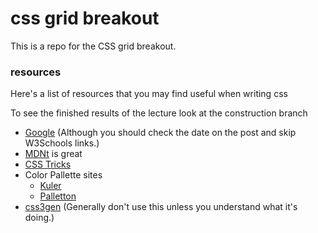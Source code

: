 # css grid breakout
<p>This is a repo for the CSS grid breakout.</p>

### resources

<p>Here's a list of resources that you may find useful when writing css</p>
<p>To see the finished results of the lecture look at the construction branch</p>

- [Google](http://www.google.com) (Although you should check the date on the post and skip W3Schools links.)
- [MDNt](https://developer.mozilla.org/en-US/docs/Web/CSS)  is great
- [CSS Tricks](https://css-tricks.com/)
- Color Pallette sites
  - [Kuler](https://color.adobe.com/create/color-wheel/)
  - [Palletton](
)
- [css3gen](http://css3gen.com/) (Generally don't use this unless you understand what it's doing.)
